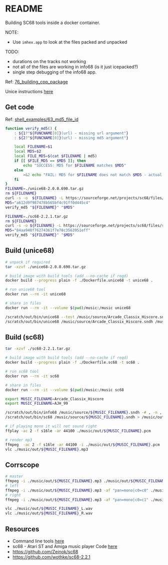 # README

Building SC68 tools inside a docker container.  

NOTE:

* Use `imhex.app` to look at the files packed and unpacked  

TODO:

* durations on the tracks not working
* not all of the files are working in info68 (is it just icepacked?)
* single step debugging of the info68 app.  

Ref: [76_building_cpp_package](https://github.com/chrisguest75/docker_examples/blob/master/76_building_cpp_package/README.md)  

Unice instructions [here](./unice68-2.0.0.690/README)  

## Get code

Ref: [shell_examples/63_md5_file_id](https://github.com/chrisguest75/shell_examples/tree/master/63_md5_file_id)  

```sh
function verify_md5() {
    : ${1?"${FUNCNAME[0]}(url) - missing url argument"}
    : ${2?"${FUNCNAME[0]}(url) - missing md5 argument"}

    local FILENAME=$1
    local MD5=$2
    local FILE_MD5=$(cat $FILENAME | md5)
    if [[ $FILE_MD5 == $MD5 ]]; then
        echo "SUCCESS: MD5 for $FILENAME matches $MD5"
    else
        >&2 echo "FAIL: MD5 for $FILENAME does not match $MD5 - actual $FILE_MD5"
    fi 
}
FILENAME=./unice68-2.0.0.690.tar.gz
rm ${FILENAME}
curl -s -o  ${FILENAME} -L https://sourceforge.net/projects/sc68/files/unice68/source-packages/unice68-2.0.0.690.tar.gz/download
MD5="a612d9f987478b565bf4c91ff0d445c4"
verify_md5 "${FILENAME}" "$MD5"

FILENAME=./sc68-2.2.1.tar.gz
rm ${FILENAME}
curl -s -o ${FILENAME} -L https://sourceforge.net/projects/sc68/files/sc68/2.2.1/sc68-2.2.1.tar.gz/download
MD5="84aa948f76274361f7e78c3563951eff"
verify_md5 "${FILENAME}" "$MD5"
```

## Build (unice68)

```sh
# unpack if required
tar -xzvf ./unice68-2.0.0.690.tar.gz            

# build image with build tools (add --no-cache if reqd)
docker build --progress plain -f ./Dockerfile.unice68 -t unice68 .

# run unice68 tool
docker run --rm -it unice68   

# share in files
docker run --rm -it --volume $(pwd)/music:/music unice68

/scratch/out/bin/unice68 --test /music/source/Arcade_Classix_Hiscore.sndh 
/scratch/out/bin/unice68 /music/source/Arcade_Classix_Hiscore.sndh /music/out/Arcade_Classix_Hiscore.sndh
```

## Build (sc68)

```sh
tar -xzvf ./sc68-2.2.1.tar.gz  

# build image with build tools (add --no-cache if reqd)
docker build --progress plain -f ./Dockerfile.sc68 -t sc68 .

# run sc68 tool
docker run --rm -it sc68               

# share in files
docker run --rm -it --volume $(pwd)/music:/music sc68

export MUSIC_FILENAME=Arcade_Classix_Hiscore
export MUSIC_FILENAME=AJH_99

/scratch/out/bin/info68 /music/source/${MUSIC_FILENAME}.sndh -# , -n , -a , -c , -T , -Y , -H
/scratch/out/bin/sc68 /music/source/${MUSIC_FILENAME}.sndh > /music/out/${MUSIC_FILENAME}.pcm

# if playing mono it will not sound right
ffplay -ac 2 -f s16le -ar 44100 ./music/out/${MUSIC_FILENAME}.pcm

# render mp3
ffmpeg  -ac 2 -f s16le -ar 44100 -i ./music/out/${MUSIC_FILENAME}.pcm  -ac 1 ./music/out/${MUSIC_FILENAME}.mp3
vlc ./music/out/${MUSIC_FILENAME}.mp3
```

## Corrscope

```sh
# master
ffmpeg -i ./music/out/${MUSIC_FILENAME}.mp3 ./music/out/${MUSIC_FILENAME}.wav
# left
ffmpeg -i ./music/out/${MUSIC_FILENAME}.mp3 -af "pan=mono|c0=c0" ./music/out/${MUSIC_FILENAME}_L.wav
# right
ffmpeg -i ./music/out/${MUSIC_FILENAME}.mp3 -af "pan=mono|c0=c1" ./music/out/${MUSIC_FILENAME}_R.wav

vlc ./music/out/${MUSIC_FILENAME}_L.wav
vlc ./music/out/${MUSIC_FILENAME}_R.wav
```

## Resources

* Command line tools [here](http://sc68.atari.org/developers_tools.html)
* sc68 - Atari ST and Amiga music player Code [here](https://sourceforge.net/p/sc68/code/HEAD/tree/)
* https://github.com/Zeinok/sc68
* https://github.com/wothke/sc68-2.2.1